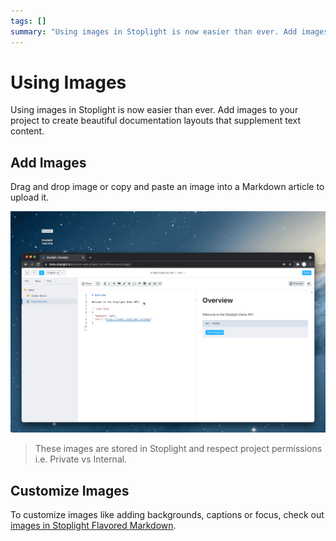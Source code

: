 ```yaml
---
tags: []
summary: "Using images in Stoplight is now easier than ever. Add images to your project to create beautiful documentation layouts that supplement text content."
---
```


# Using Images

Using images in Stoplight is now easier than ever. Add images to your project to create beautiful documentation layouts that supplement text content.

## Add Images

Drag and drop image or copy and paste an image into a Markdown article to upload it. 

![Create New Image](../../assets/images/image-upload.gif)

> These images are stored in Stoplight and respect project permissions i.e. Private vs Internal.

## Customize Images

To customize images like adding backgrounds, captions or focus, check out [images in Stoplight Flavored Markdown](03a-stoplight-flavored-markdown.md).
